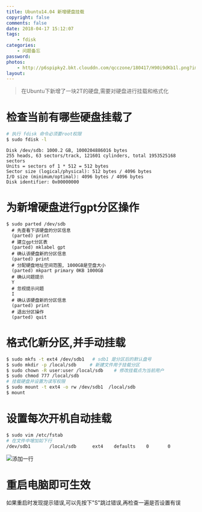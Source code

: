 ```yaml
---
title: Ubuntu14.04 新增硬盘挂载
copyright: false
comments: false
date: 2018-04-17 15:12:07
tags:
    - fdisk
categories:
    - 问题备忘
password:
photos:
    - http://p6spipky2.bkt.clouddn.com/qcczone/180417/H90i9dKb1l.png?imageslim
layout:
---
```


> 在Ubuntu下新增了一块2T的硬盘,需要对硬盘进行挂载和格式化

<!--more-->

# 检查当前有哪些硬盘挂载了
```bash
# 执行 fdisk 命令必须要root权限
$ sudo fdisk -l
```

```
Disk /dev/sdb: 1000.2 GB, 1000204886016 bytes
255 heads, 63 sectors/track, 121601 cylinders, total 1953525168 sectors
Units = sectors of 1 * 512 = 512 bytes
Sector size (logical/physical): 512 bytes / 4096 bytes
I/O size (minimum/optimal): 4096 bytes / 4096 bytes
Disk identifier: 0x00000000
```

# 为新增硬盘进行gpt分区操作
```
$ sudo parted /dev/sdb
  # 先查看下该硬盘的分区信息
  (parted) print
  # 建立gpt分区表
  (parted) mklabel gpt
  # 确认该硬盘新的分区信息
  (parted) print
  # 分配硬盘地址空间范围, 1000GB是空盘大小
  (parted) mkpart primary 0KB 1000GB
  # 确认问题提示
  Y
  # 忽视提示问题
  I
  # 确认该硬盘新的分区信息
  (parted) print
  # 退出分区操作
  (parted) quit
```

# 格式化新分区,并手动挂载
```bash
$ sudo mkfs -t ext4 /dev/sdb1   # sdb1 是分区后的默认盘号
$ sudo mkdir -p /local/sdb     # 新建文件用于挂载分区
$ sudo chown -R user:user /local/sdb    # 修改挂载点为当前用户
$ sudo chmod 777 /local/sdb
# 挂载硬盘并设置为读写权限
$ sudo mount -t ext4 -o rw /dev/sdb1  /local/sdb
$ mount
```

# 设置每次开机自动挂载
```bash
$ sudo vim /etc/fstab
# 在文件中增加如下行 
/dev/sdb1       /local/sdb      ext4    defaults    0       0   
```

![添加一行](http://p6spipky2.bkt.clouddn.com/qcczone/180417/0KABEfC9AK.png?imageslim)

# 重启电脑即可生效
如果重启时发现提示错误,可以先按下"S"跳过错误,再检查一遍是否设置有误